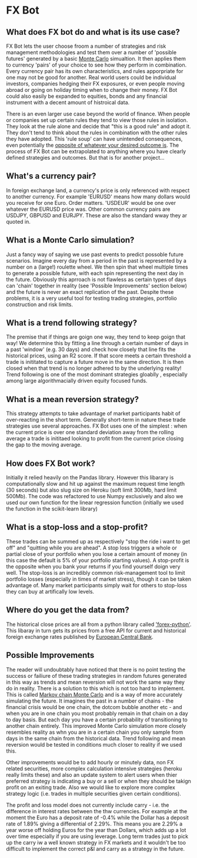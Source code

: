 # FX Bot

## What does FX bot do and what is its use case?

FX Bot lets the user choose froom a number of strategies and risk management methodologies and test them over a number of 'possible futures' generated by a basic [Monte Carlo](https://en.wikipedia.org/wiki/Monte_Carlo_method) simualtion.  It then applies them to currency 'pairs' of your choice to see how they perform in combination.  Every currency pair has its own characteristics, and rules apporpriate for one may not be good for another.  Real world users could be individual investors, companies hedging their FX exposures, or even people moving abroad or going on holiday timing when to change their money.  FX Bot could also easily be expanded to equities, bonds and any financial instrument with a decent amount of histroical data. 

There is an even larger use case beyond the world of finance.  When people or companies set up certain rules they tend to view those rules in isolation.  They look at the rule alone and decide that "this is a good rule" and adopt it.  They don't tend to think about the rules in combination with the other rules they have adopted.  This 'rule soup' can have unintended consequences, even potentially the [opposite of whatever your desired outcome is](https://en.wikipedia.org/wiki/Cobra_effect).  The process of FX Bot can be extrapolated to anything where you have clearly defined strategies and outcomes.  But that is for another project...

## What's a currency pair?

In foreign exchange land, a currency's price is only referenced with respect to another currency.  For example 'EURUSD' means how many dollars would you receive for one Euro.  Order matters.  'USDEUR' would be one over whatever the EURUSD price was.  Other common currency pairs are USDJPY, GBPUSD and EURJPY.  These are also the standard wway they ar quoted in.

## What is a Monte Carlo simulation?

Just a fancy way of saying we use past events to predict possoble future scenarios.  Imagine every day from a period in the past is represented by a number on a (large!) roulette wheel.  We then spin that wheel multiple times to generate a possible future, with each spin representing the next day in the future.  Obviously this aprroach is not flawless as certain types of days can 'chain' together in reality (see 'Possible Improvements' section below) and the future is never an exact replication of the past.  Despite these problems, it is a very useful tool for testing trading strategies, portfolio construction and risk limits.

## What is a trend following strategy?

The premise that if things are goign one way, they tend to keep goign that way!  We determine this by fitting a line through a certain number of days in a past 'window' (e.g. 30 days) and check how closely that line fits the historical prices, using an R2 score.  If that score meets a certain threshold a trade is inititated to capture a future move in the same direction.  It is then closed when that trend is no longer adhered to by the underlying reality! Trend following is one of the most dominant strategies gloablly , especially among large algorithmacially driven equity focused funds.  

## What is a mean reversion strategy?

This strategy attempts to take advantage of market participants habit of over-reacting in the short term.
Generally short-term in nature these trade strategies use several approaches.  FX Bot uses one of the simplest : when the current price is over one standard deviation away from the rolling average a trade is inititaed looking to profit from the current price closing the gap to the moving average.

## How does FX Bot work?

Initially it relied heavily on the Pandas library.  However this libarary is computationally slow and hit up against the maximum request time length (30 seconds) but also slug size on Heroku (soft limit 300Mb, hard limit 500Mb).  The code was refactored to use Numpy exclusively and also we used our own function for the linear regression function (initially we used the function in the scikit-learn library)

## What is a stop-loss and a stop-profit?

These trades can be summed up as respectively "stop the ride i want to get off" and "quitting while you are ahead".   A stop loss triggers a whole or partial close of your portfolio when you lose a certain amount of money (in this case the default is 5% of your portfolio starting values).  A stop-profit is the opposite when you bank your returns if you find yourself doign very well.  The stop-loss is an incredibly common risk-management tool to limit portfolio losses (especially in times of market stress), though it can be taken advantage of.  Many market participants simply wait for others to stop-loss they can buy at artifically low levels.

## Where do you get the data from?

The historical close prices are all from a python library called ['forex-python'](https://forex-python.readthedocs.io/en/latest/usage.html).  This libaray in turn gets its prices from a free API for current and historical foreign exchange rates published by [European Central Bank](https://ratesapi.io/).

## Possible Improvements

The reader will undoubtably have noticed that there is no point testing the success or failiure of these trading strategies in random futures generated in this way as trends and mean reversion will not work the same way they do in reality.  There is a solution to this which is not too hard to implement.  This is called [Markov chain Monte Carlo](https://en.wikipedia.org/wiki/Markov_chain_Monte_Carlo) and is a way of more accurately simulating the future.  It imagines the past in a number of chains - the financial crisis would be one chain, the dotcom bubble another etc - and when you are in one chain you most probably remain in that chain on a day to day basis.  But each day you have a certain probability of transitioning to another chain entirely.  This improved Monte Carlo simulation more closely resembles reality as whn you are in a certain chain you only sample from days in the same chain from the historical data.  Trend following and mean reversion would be tested in conditions much closer to reality if we used this.

Other improvements would be to add hourly or minutely data, non FX related securities, more complex calculation intensive strategies (heroku really limits these) and also an update system to alert users when thier preferred strategy is indicating a buy or a sell or when they should be takign profit on an exiting trade.  Also we would like to explore more complex strategy logic (i.e. trades in multiple securities given certain conditions).

The profit and loss model does not currently include carry - i.e. the difference in interest rates between the thw currencies. For example at the moment the Euro has a deposit rate of -0.4% while the Dollar has a deposit rate of 1.89% giving a differential of 2.29%.  This means you are 2.29% a year worse off holding Euros for the year than Dollars, which adds up a lot over time especially if you are using leverage.  Long term trades just to pick up the carry iw a well known strategy in FX markets and it wouldn't be too difficult to implement the correct p&l and carry as a strategy in the future.



